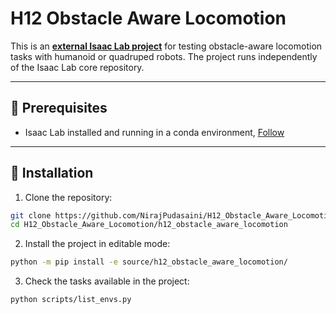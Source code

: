 # H12 Obstacle Aware Locomotion

This is an [**external Isaac Lab project**]((https://isaac-sim.github.io/IsaacLab/main/source/overview/own-project/template.html).) for testing obstacle-aware locomotion tasks with humanoid or quadruped robots. The project runs independently of the Isaac Lab core repository.  

---

## 🔹 Prerequisites

- Isaac Lab installed and running in a conda environment, [Follow](https://isaac-sim.github.io/IsaacLab/main/source/setup/installation/index.html)

---

## 🔹 Installation

1. Clone the repository:

```bash
git clone https://github.com/NirajPudasaini/H12_Obstacle_Aware_Locomotion.git
cd H12_Obstacle_Aware_Locomotion/h12_obstacle_aware_locomotion
```

2. Install the project in editable mode:

```bash
python -m pip install -e source/h12_obstacle_aware_locomotion/
```

3. Check the tasks available in the project:
```bash
python scripts/list_envs.py
```
